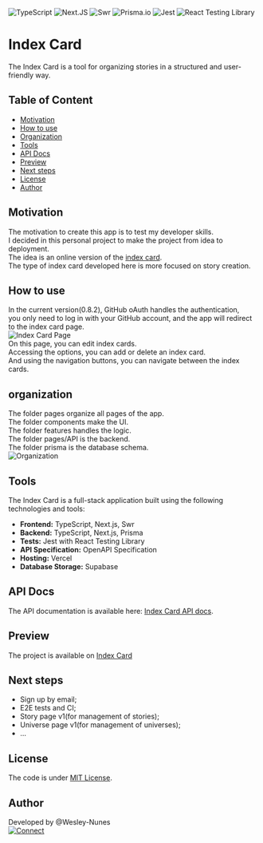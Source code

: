 ![TypeScript](https://img.shields.io/badge/TypeScript-93CAED?style=for-the-badge&logo=typescript&logoColor=white 'Typescript')
![Next.JS](https://img.shields.io/badge/Next.js-20232A?style=for-the-badge&logo=next.js&logoColor=white 'NextJs')
![Swr](https://img.shields.io/badge/swr-111313?style=for-the-badge&logoColor=black 'Swr')
![Prisma.io](https://img.shields.io/badge/Prisma-1B1D1E?style=for-the-badge&logo=prisma&logoColor=white 'PrismaIo')
![Jest](https://img.shields.io/badge/Jest-18DF16?style=for-the-badge&logo=jest&logoColor=black 'Jest')
![React Testing Library](https://img.shields.io/badge/-React%20Testing%20Library-141414?style=for-the-badge&logo=Testing%20Library 'React Testing Library')

# Index Card

The Index Card is a tool for organizing stories in a structured and user-friendly way.

## Table of Content

- [Motivation](#motivation)
- [How to use](#how-to-use)
- [Organization](#organization)
- [Tools](#tools)
- [API Docs](#api-docs)
- [Preview](#preview)
- [Next steps](#next-steps)
- [License](#license)
- [Author](#author)

## <a name="motivation"></a>Motivation

The motivation to create this app is to test my developer skills.  
I decided in this personal project to make the project from idea to deployment.  
The idea is an online version of the [index card](https://en.wikipedia.org/wiki/Index_card).  
The type of index card developed here is more focused on story creation.

## <a name="how-to-use"></a>How to use

In the current version(0.8.2), GitHub oAuth handles the authentication,  
you only need to log in with your GitHub account, and the app will redirect to the index card page.  
![Index Card Page](https://lh3.googleusercontent.com/pw/AIL4fc8ExU9wVZ3r1t_xdsezPNixMwB4iCNd-sJcoRZyjD5J73W2be7WWDNalsKrsNVW3f22BteI0Plq5pvBIJkyUlmSkhczAfYZZvnil8v7ecAcVcHKl30d2zceYgc0jsOSQrF8Rt5MvSoGJ8eoz2ba5Qk=w1313-h691-s-no 'Index Card Page')  
On this page, you can edit index cards.  
Accessing the options, you can add or delete an index card.  
And using the navigation buttons, you can navigate between the index cards.

## <a name="Organization"></a>organization

The folder pages organize all pages of the app.  
The folder components make the UI.  
The folder features handles the logic.  
The folder pages/API is the backend.  
The folder prisma is the database schema.  
![Organization](https://docs.google.com/drawings/d/e/2PACX-1vRZ18LHBRsmo7eOI792C01F4nH7gKUmd4dA9CrwCUxdlKsmVUfLsM6OZ2MnE8SUHBciajTOYlejMK4-/pub?w=475&h=731 'organization')

## <a name="tools"></a>Tools

The Index Card is a full-stack application built using the following technologies and tools:

- **Frontend:** TypeScript, Next.js, Swr
- **Backend:** TypeScript, Next.js, Prisma
- **Tests:** Jest with React Testing Library
- **API Specification:** OpenAPI Specification
- **Hosting:** Vercel
- **Database Storage:** Supabase

## <a name="api-docs"></a>API Docs

The API documentation is available here: [Index Card API docs](https://app.swaggerhub.com/apis-docs/WESNMONTEIRO/index-card/0.1.0).

## <a name="preview"></a>Preview

The project is available on [Index Card](https://index-card.vercel.app/)

## <a name="next-steps"></a>Next steps

- Sign up by email;
- E2E tests and CI;
- Story page v1(for management of stories);
- Universe page v1(for management of universes);
- ...

## <a name="license"></a>License

The code is under [MIT License](./LICENSE).

## <a name="author"></a>Author

Developed by @Wesley-Nunes  
[![Connect](https://img.shields.io/badge/-Connect-blue?style=flat-square&logo=Linkedin&logoColor=white&link=https://www.linkedin.com/in/dev-wesley-nunes/)](https://www.linkedin.com/in/dev-wesley-nunes/)
